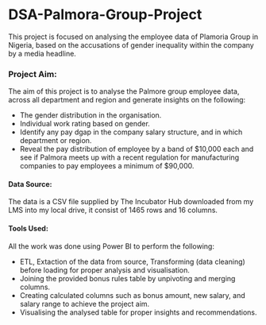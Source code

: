 # DSA-Palmora-Group-Project
This project is focused on analysing the employee data of Plamoria Group in Nigeria, based on the accusations of gender inequality within the company by a media headline. 

### Project Aim:
The aim of this project is to analyse the Palmore group employee data, across all department and region and generate insights on the following:  
- The gender distribution in the organisation.
- Individual work rating based on gender.
- Identify any pay dgap in the company salary structure, and in which department or region.
-  Reveal the pay distribution of employee by a band of $10,000 each and see if Palmora meets up with a recent regulation for manufacturing companies to pay employees a minimum of $90,000.

#### Data Source:
The data is a CSV file supplied by The Incubator Hub downloaded from my LMS into my local drive, it consist of 1465 rows and 16 columns.

#### Tools Used:
All the work was done using Power BI to perform the following:
- ETL, Extaction of the data from source, Transforming (data cleaning) before loading for proper analysis and visualisation.
- Joining the provided bonus rules table by unpivoting and merging columns.
- Creating calculated columns such as bonus amount, new salary, and salary range to achieve the project aim.
- Visualising the analysed table for proper insights and recommendations.

